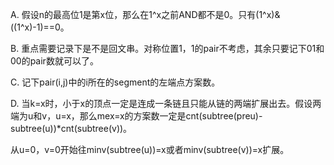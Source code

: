 A. 假设n的最高位1是第x位，那么在1^x之前AND都不是0。只有(1^x)&((1^x)-1)==0。

B. 重点需要记录下是不是回文串。对称位置1，1的pair不考虑，其余只要记下01和00的pair数就可以了。

C. 记下pair(i,j)中的i所在的segment的左端点方案数。

D. 当k=x时，小于x的顶点一定是连成一条链且只能从链的两端扩展出去。假设两端为u和v，u=x，那么mex=x的方案数一定是cnt(subtree(preu)-subtree(u))*cnt(subtree(v))。

   从u=0，v=0开始往minv(subtree(u))=x或者minv(subtree(v))=x扩展。

   
